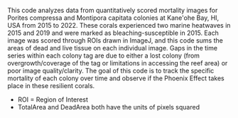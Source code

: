 This code analyzes data from quantitatively scored mortality images for Porites compressa and Montipora capitata colonies at Kane'ohe Bay, HI, USA from 2015 to 2022. These corals experienced two marine heatwaves in 2015 and 2019 and were marked as bleaching-susceptible in 2015. Each image was scored through ROIs drawn in ImageJ, and this code sums the areas of dead and live tissue on each individual image. Gaps in the time series within each colony tag are due to either a lost colony (from overgrowth/coverage of the tag or limitations in accessing the reef area) or poor image quality/clarity. The goal of this code is to track the specific mortality of each colony over time and observe if the Phoenix Effect takes place in these resilient corals. 

- ROI = Region of Interest
- TotalArea and DeadArea both have the units of pixels squared
